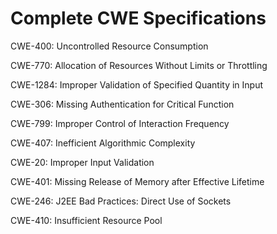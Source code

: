 

# Complete CWE Specifications

CWE-400: Uncontrolled Resource Consumption

CWE-770: Allocation of Resources Without Limits or Throttling

CWE-1284: Improper Validation of Specified Quantity in Input

CWE-306: Missing Authentication for Critical Function

CWE-799: Improper Control of Interaction Frequency

CWE-407: Inefficient Algorithmic Complexity

CWE-20: Improper Input Validation

CWE-401: Missing Release of Memory after Effective Lifetime

CWE-246: J2EE Bad Practices: Direct Use of Sockets

CWE-410: Insufficient Resource Pool
